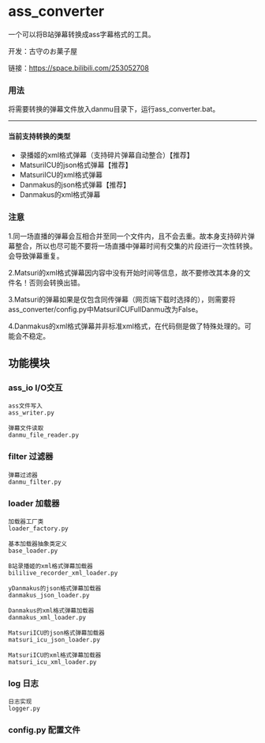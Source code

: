 # ass_converter
一个可以将B站弹幕转换成ass字幕格式的工具。

开发：古守のお菓子屋

链接：https://space.bilibili.com/253052708

### 用法
将需要转换的弹幕文件放入danmu目录下，运行ass_converter.bat。

---
#### 当前支持转换的类型
+ 录播姬的xml格式弹幕（支持碎片弹幕自动整合）【推荐】
+ MatsuriICU的json格式弹幕【推荐】
+ MatsuriICU的xml格式弹幕
+ Danmakus的json格式弹幕【推荐】
+ Danmakus的xml格式弹幕

### 注意
1.同一场直播的弹幕会互相合并至同一个文件内，且不会去重。故本身支持碎片弹幕整合，所以也尽可能不要将一场直播中弹幕时间有交集的片段进行一次性转换。会导致弹幕重复。

2.Matsuri的xml格式弹幕因内容中没有开始时间等信息，故不要修改其本身的文件名！否则会转换出错。

3.Matsuri的弹幕如果是仅包含同传弹幕（网页端下载时选择的），则需要将ass_converter/config.py中MatsuriICUFullDanmu改为False。

4.Danmakus的xml格式弹幕并非标准xml格式，在代码侧是做了特殊处理的。可能会不稳定。

## 功能模块
### ass_io I/O交互
	ass文件写入
	ass_writer.py
	
	弹幕文件读取
	danmu_file_reader.py
### filter 过滤器
	弹幕过滤器
	danmu_filter.py
### loader 加载器
	加载器工厂类
	loader_factory.py
	
	基本加载器抽象类定义
	base_loader.py
	
	B站录播姬的xml格式弹幕加载器
	bililive_recorder_xml_loader.py
	
	yDanmakus的json格式弹幕加载器
	danmakus_json_loader.py
	
	Danmakus的xml格式弹幕加载器
	danmakus_xml_loader.py
	
	MatsuriICU的json格式弹幕加载器
	matsuri_icu_json_loader.py
	
	MatsuriICU的xml格式弹幕加载器
	matsuri_icu_xml_loader.py
### log 日志
	日志实现
	logger.py
### config.py 配置文件

